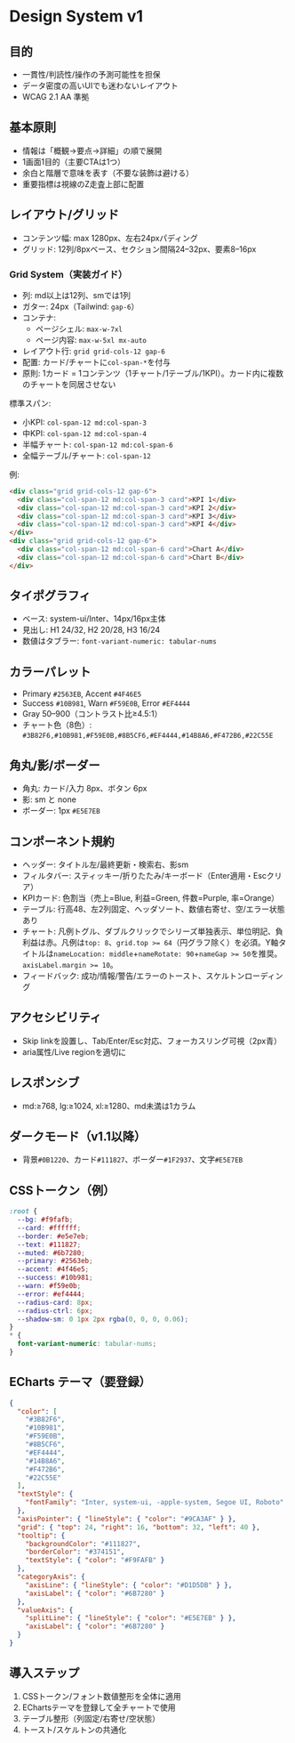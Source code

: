 # Design System v1

## 目的

- 一貫性/判読性/操作の予測可能性を担保
- データ密度の高いUIでも迷わないレイアウト
- WCAG 2.1 AA 準拠

## 基本原則

- 情報は「概観→要点→詳細」の順で展開
- 1画面1目的（主要CTAは1つ）
- 余白と階層で意味を表す（不要な装飾は避ける）
- 重要指標は視線のZ走査上部に配置

## レイアウト/グリッド

- コンテンツ幅: max 1280px、左右24pxパディング
- グリッド: 12列/8pxベース、セクション間隔24–32px、要素8–16px

### Grid System（実装ガイド）

- 列: md以上は12列、smでは1列
- ガター: 24px（Tailwind: `gap-6`）
- コンテナ:
  - ページシェル: `max-w-7xl`
  - ページ内容: `max-w-5xl mx-auto`
- レイアウト行: `grid grid-cols-12 gap-6`
- 配置: カード/チャートに`col-span-*`を付与
- 原則: 1カード = 1コンテンツ（1チャート/1テーブル/1KPI）。カード内に複数のチャートを同居させない

標準スパン:

- 小KPI: `col-span-12 md:col-span-3`
- 中KPI: `col-span-12 md:col-span-4`
- 半幅チャート: `col-span-12 md:col-span-6`
- 全幅テーブル/チャート: `col-span-12`

例:

```html
<div class="grid grid-cols-12 gap-6">
  <div class="col-span-12 md:col-span-3 card">KPI 1</div>
  <div class="col-span-12 md:col-span-3 card">KPI 2</div>
  <div class="col-span-12 md:col-span-3 card">KPI 3</div>
  <div class="col-span-12 md:col-span-3 card">KPI 4</div>
</div>
<div class="grid grid-cols-12 gap-6">
  <div class="col-span-12 md:col-span-6 card">Chart A</div>
  <div class="col-span-12 md:col-span-6 card">Chart B</div>
</div>
```

## タイポグラフィ

- ベース: system-ui/Inter、14px/16px主体
- 見出し: H1 24/32, H2 20/28, H3 16/24
- 数値はタブラー: `font-variant-numeric: tabular-nums`

## カラーパレット

- Primary `#2563EB`, Accent `#4F46E5`
- Success `#10B981`, Warn `#F59E0B`, Error `#EF4444`
- Gray 50–900（コントラスト比≥4.5:1）
- チャート色（8色）: `#3B82F6,#10B981,#F59E0B,#8B5CF6,#EF4444,#14B8A6,#F472B6,#22C55E`

## 角丸/影/ボーダー

- 角丸: カード/入力 8px、ボタン 6px
- 影: sm と none
- ボーダー: 1px `#E5E7EB`

## コンポーネント規約

- ヘッダー: タイトル左/最終更新・検索右、影sm
- フィルタバー: スティッキー/折りたたみ/キーボード（Enter適用・Escクリア）
- KPIカード: 色割当（売上=Blue, 利益=Green, 件数=Purple, 率=Orange）
- テーブル: 行高48、左2列固定、ヘッダソート、数値右寄せ、空/エラー状態あり
- チャート: 凡例トグル、ダブルクリックでシリーズ単独表示、単位明記、負利益は赤。凡例は`top: 8`、`grid.top >= 64`（円グラフ除く）を必須。Y軸タイトルは`nameLocation: middle`+`nameRotate: 90`+`nameGap >= 50`を推奨。`axisLabel.margin >= 10`。
- フィードバック: 成功/情報/警告/エラーのトースト、スケルトンローディング

## アクセシビリティ

- Skip linkを設置し、Tab/Enter/Esc対応、フォーカスリング可視（2px青）
- aria属性/Live regionを適切に

## レスポンシブ

- md:≥768, lg:≥1024, xl:≥1280、md未満は1カラム

## ダークモード（v1.1以降）

- 背景`#0B1220`、カード`#111827`、ボーダー`#1F2937`、文字`#E5E7EB`

## CSSトークン（例）

```css
:root {
  --bg: #f9fafb;
  --card: #ffffff;
  --border: #e5e7eb;
  --text: #111827;
  --muted: #6b7280;
  --primary: #2563eb;
  --accent: #4f46e5;
  --success: #10b981;
  --warn: #f59e0b;
  --error: #ef4444;
  --radius-card: 8px;
  --radius-ctrl: 6px;
  --shadow-sm: 0 1px 2px rgba(0, 0, 0, 0.06);
}
* {
  font-variant-numeric: tabular-nums;
}
```

## ECharts テーマ（要登録）

```json
{
  "color": [
    "#3B82F6",
    "#10B981",
    "#F59E0B",
    "#8B5CF6",
    "#EF4444",
    "#14B8A6",
    "#F472B6",
    "#22C55E"
  ],
  "textStyle": {
    "fontFamily": "Inter, system-ui, -apple-system, Segoe UI, Roboto"
  },
  "axisPointer": { "lineStyle": { "color": "#9CA3AF" } },
  "grid": { "top": 24, "right": 16, "bottom": 32, "left": 40 },
  "tooltip": {
    "backgroundColor": "#111827",
    "borderColor": "#374151",
    "textStyle": { "color": "#F9FAFB" }
  },
  "categoryAxis": {
    "axisLine": { "lineStyle": { "color": "#D1D5DB" } },
    "axisLabel": { "color": "#6B7280" }
  },
  "valueAxis": {
    "splitLine": { "lineStyle": { "color": "#E5E7EB" } },
    "axisLabel": { "color": "#6B7280" }
  }
}
```

## 導入ステップ

1. CSSトークン/フォント数値整形を全体に適用
2. EChartsテーマを登録して全チャートで使用
3. テーブル整形（列固定/右寄せ/空状態）
4. トースト/スケルトンの共通化

